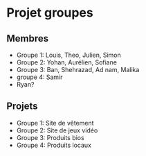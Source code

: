 # Projet groupes

## Membres

- Groupe 1: Louis, Theo, Julien, Simon
- Groupe 2: Yohan, Aurélien, Sofiane
- Groupe 3: Ban, Shehrazad, Ad nam, Malika
- groupe 4: Samir
- Ryan?

## Projets

- Groupe 1: Site de vêtement
- Groupe 2: Site de jeux vidéo
- Groupe 3: Produits bios
- Groupe 4: Produits locaux
